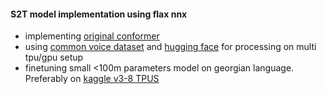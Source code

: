 #### S2T model implementation using flax nnx

* implementing [original conformer](https://arxiv.org/pdf/2005.08100)
* using [common voice dataset](https://commonvoice.mozilla.org/en/datasets) and [hugging face](https://github.com/huggingface/datasets) for processing on multi tpu/gpu setup
* finetuning small <100m parameters model on georgian language. Preferably on [kaggle v3-8 TPUS](https://www.kaggle.com/docs/tpu)